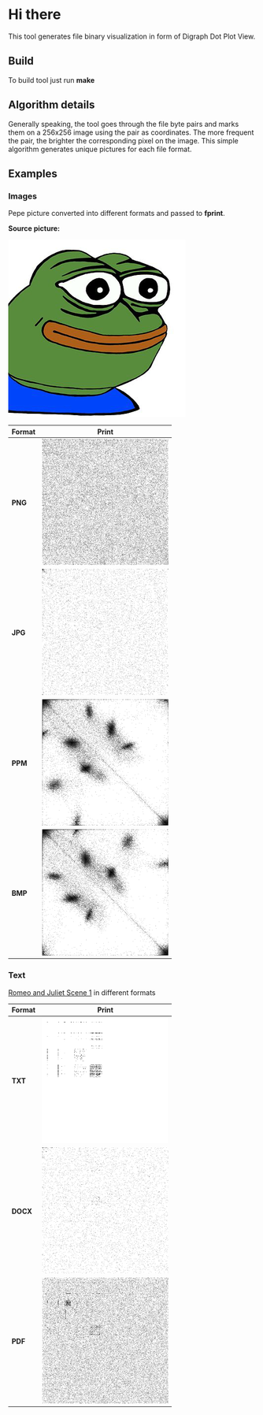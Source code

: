 # Hi there
This tool generates file binary visualization in form of Digraph Dot Plot View.

## Build
To build tool just run **make**

## Algorithm details
Generally speaking, the tool goes through the file byte pairs and marks them on a 256x256 image using the pair as coordinates. The more frequent the pair, the brighter the corresponding pixel on the image. This simple algorithm generates unique pictures for each file format.


## Examples
### Images
Pepe picture converted into different formats and passed to **fprint**.

**Source picture:**

![Pepe source](https://github.com/Astroner/c-file-print/blob/master/examples/pepe.png)

| Format     | Print                                                                                         |
|------------|-----------------------------------------------------------------------------------------------|
| **PNG**    | ![Pepe png print](https://github.com/Astroner/c-file-print/blob/master/examples/pepe-png.png) |
| **JPG**    | ![Pepe png print](https://github.com/Astroner/c-file-print/blob/master/examples/pepe-jpg.png) |
| **PPM**    | ![Pepe png print](https://github.com/Astroner/c-file-print/blob/master/examples/pepe-ppm.png) |
| **BMP**    | ![Pepe png print](https://github.com/Astroner/c-file-print/blob/master/examples/pepe-bmp.png) |

### Text
[Romeo and Juliet Scene 1](https://shakespeare.mit.edu/romeo_juliet/romeo_juliet.1.1.html) in different formats

| Format      | Print                                                                                          |
|-------------|------------------------------------------------------------------------------------------------|
| **TXT**     | ![Text txt print](https://github.com/Astroner/c-file-print/blob/master/examples/text-txt.png)  |
| **DOCX**    | ![Pepe docx print](https://github.com/Astroner/c-file-print/blob/master/examples/text-docx.png) |
| **PDF**     | ![Text pdf print](https://github.com/Astroner/c-file-print/blob/master/examples/text-pdf.png)  |